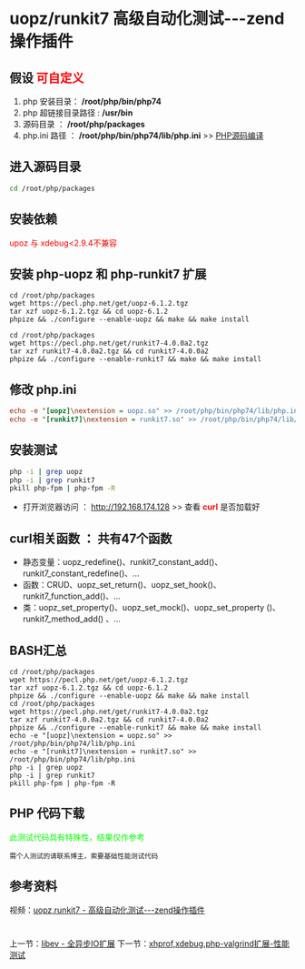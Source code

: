 # uopz/runkit7 高级自动化测试---zend操作插件

## 假设 <font color="#FF0000">可自定义</font>
1. php 安装目录： **/root/php/bin/php74**
2. php 超链接目录路径 : **/usr/bin**
3. 源码目录 ： **/root/php/packages**
4. php.ini 路径 ： **/root/php/bin/php74/lib/php.ini** >> [PHP源码编译](http://www.19src.com/5.html)

## 进入源码目录
```BASH
cd /root/php/packages
```

## 安装依赖 
<font color="#FF0000">upoz 与 xdebug<2.9.4不兼容</font>

## 安装 php-uopz 和 php-runkit7 扩展
```php-uopz
cd /root/php/packages
wget https://pecl.php.net/get/uopz-6.1.2.tgz
tar xzf uopz-6.1.2.tgz && cd uopz-6.1.2
phpize && ./configure --enable-uopz && make && make install
```

```php-runkit7
cd /root/php/packages
wget https://pecl.php.net/get/runkit7-4.0.0a2.tgz
tar xzf runkit7-4.0.0a2.tgz && cd runkit7-4.0.0a2
phpize && ./configure --enable-runkit7 && make && make install
```

## 修改 php.ini
``` /root/php/bin/php74/lib/php.ini <<<
echo -e "[uopz]\nextension = uopz.so" >> /root/php/bin/php74/lib/php.ini
echo -e "[runkit7]\nextension = runkit7.so" >> /root/php/bin/php74/lib/php.ini
```

## 安装测试
```bash
php -i | grep uopz
php -i | grep runkit7
pkill php-fpm | php-fpm -R
```
- 打开浏览器访问 ： http://192.168.174.128 >> 查看 <font color=#FF0000> **curl** </font> 是否加载好

## curl相关函数 ： 共有47个函数
- 静态变量：uopz_redefine()、runkit7_constant_add()、runkit7_constant_redefine()、…
- 函数：CRUD、uopz_set_return()、uopz_set_hook()、runkit7_function_add()、…
- 类：uopz_set_property()、uopz_set_mock()、uopz_set_property ()、runkit7_method_add() 、…


## BASH汇总
```
cd /root/php/packages
wget https://pecl.php.net/get/uopz-6.1.2.tgz
tar xzf uopz-6.1.2.tgz && cd uopz-6.1.2
phpize && ./configure --enable-uopz && make && make install
cd /root/php/packages
wget https://pecl.php.net/get/runkit7-4.0.0a2.tgz
tar xzf runkit7-4.0.0a2.tgz && cd runkit7-4.0.0a2
phpize && ./configure --enable-runkit7 && make && make install
echo -e "[uopz]\nextension = uopz.so" >> /root/php/bin/php74/lib/php.ini
echo -e "[runkit7]\nextension = runkit7.so" >> /root/php/bin/php74/lib/php.ini
php -i | grep uopz
php -i | grep runkit7
pkill php-fpm | php-fpm -R
```

## PHP 代码下载
<font color="#00ff00">此测试代码具有特殊性，结果仅作参考</font>
```
需个人测试的请联系博主，索要基础性能测试代码
```

## 参考资料
视频：[uopz,runkit7 - 高级自动化测试---zend操作插件](https://study.163.com/course/introduction.htm?courseId=1211778804&share=2&shareId=480000002265446#/courseDetail?tab=1 "uopz,runkit7 - 高级自动化测试---zend操作插件")

#
上一节：[libev - 全异步IO扩展](http://www.19src.com/34.html)
下一节：[xhprof,xdebug,php-valgrind扩展-性能测试](http://www.19src.com/36.html)